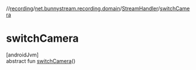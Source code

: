 //[recording](../../../index.md)/[net.bunnystream.recording.domain](../index.md)/[StreamHandler](index.md)/[switchCamera](switch-camera.md)

# switchCamera

[androidJvm]\
abstract fun [switchCamera](switch-camera.md)()
